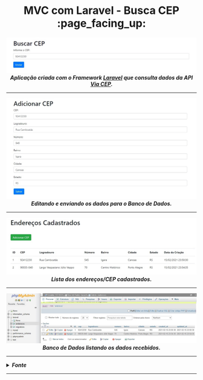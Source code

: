 <h1 align="center">MVC com Laravel - Busca CEP :page_facing_up:</h1>

<h5 align="left">

<p align="center">
  <a href="#">
    <img 
         src="https://github.com/lucasrmagalhaes/buscaCEP-php/blob/main/laravel/resources/img/1.jpg" 
         alt="Home" 
    />
  </a>
  <br />
  <i>Aplicação criada com o Framework <a href="https://laravel.com/">Laravel</a> que consulta dados da API <a href="https://viacep.com.br/">Via CEP</a>.</i>
</p>

<hr />

<p align="center">
  <a href="#">
    <img 
         src="https://github.com/lucasrmagalhaes/buscaCEP-php/blob/main/laravel/resources/img/2.jpg" 
         alt="Adicionar CEP" 
    />
  </a>
  <br />
  <i>Editando e enviando os dados para o Banco de Dados.</i>
</p>

<hr />

<p align="center">
  <a href="#">
    <img 
         src="https://github.com/lucasrmagalhaes/buscaCEP-php/blob/main/laravel/resources/img/3.jpg" 
         alt="Adicionar CEP" 
    />
  </a>
  <br />
  <i>Lista dos endereços/CEP cadastrados.</i>
</p>

<hr />

<p align="center">
  <a href="#">
    <img 
         src="https://github.com/lucasrmagalhaes/buscaCEP-php/blob/main/laravel/resources/img/4.jpg" 
         alt="Adicionar CEP" 
    />
  </a>
  <br />
  <i>Banco de Dados listando os dados recebidos.</i>
</p>

<hr />

<details>
  <summary><strong>Fonte</strong></summary>
  
  <br />
  
  <p align="left">
    <a href="https://web.digitalinnovation.one/lab/construindo-uma-aplicacao-mvc-com-laravel-7-para-consulta-de-cep/learning/8e98cd82-e4c3-4104-8e4f-a08c0b1c5ad6">Projeto realizado na DIO.</a> <br />
  </p>
  
</details>

<hr />
